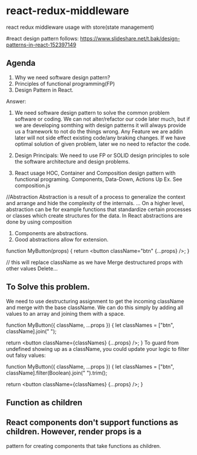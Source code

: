# react-redux-middleware
react redux middleware usage with store(state management)

#react design pattern follows:
https://www.slideshare.net/t.bak/design-patterns-in-react-152397149

Agenda
----------
1. Why we need software design pattern?
2. Principles of functional programming(FP)
3. Design Pattern in React.

Answer: 
1. We need software design pattern to solve the common problem software or coding. We can not alter/refactor our code later much, but if we are developing somthing with design patterns it will always provide us a framework to not do the things wrong. Any Feature we are addin later will not side effect existing code/any braking changes. If we have optimal solution of given problem, later we no need to refactor the code.

2. Design Principals: We need to use FP or SOLID design principles to sole the software architecture and design problems. 

3. React usage HOC, Container and Composition design pattern with functional programing. Components, Data-Down, Actions Up
Ex. See composition.js

//Abstraction
Abstraction is a result of a process to generalize the context and arrange and hide the complexity of the internals. ... On a higher level, abstraction can be for example functions that standardize certain processes or classes which create structures for the data. In React abstractions are done by using composition
1. Components are abstractions.
2. Good abstractions allow for extension.

function MyButton(props) {
  return <button className="btn" {...props} />;
}

// this will replace className as we have Merge destructured props with other values
<MyButton className="delete-btn">Delete...</MyButton>

To Solve this problem.
------------------------------
We need to use destructuring assignment to get the incoming className and merge with the base className.
We can do this simply by adding all values to an array and joining them with a space.

function MyButton({ className, ...props }) {
  let classNames = ["btn", className].join(" ");

  return <button className={classNames} {...props} />;
}
To guard from undefined showing up as a className, you could update your logic to filter out falsy values:

function MyButton({ className, ...props }) {
  let classNames = ["btn", className].filter(Boolean).join(" ").trim();

  return <button className={classNames} {...props} />;
}

Function as children
----------------------
React components don't support functions as children. However, render props is a 
-----------------------------------------------------
pattern for creating components that take functions as children.




